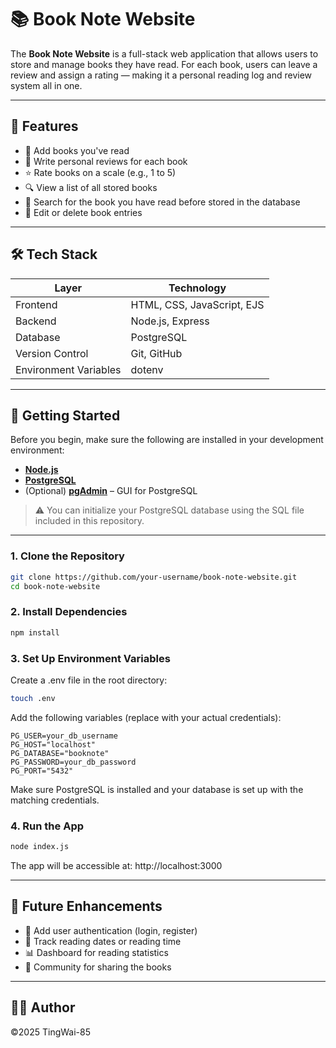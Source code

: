 # 📚 Book Note Website

The **Book Note Website** is a full-stack web application that allows users to store and manage books they have read. For each book, users can leave a review and assign a rating — making it a personal reading log and review system all in one.

---

## 🌟 Features

- 📖 Add books you've read
- 📝 Write personal reviews for each book
- ⭐ Rate books on a scale (e.g., 1 to 5)
- 🔍 View a list of all stored books
- 🧐 Search for the book you have read before stored in the database
- 🧹 Edit or delete book entries

---

## 🛠️ Tech Stack

| Layer      | Technology                     |
|------------|--------------------------------|
| Frontend   | HTML, CSS, JavaScript, EJS     |
| Backend    | Node.js, Express               |
| Database   | PostgreSQL                     |
| Version Control | Git, GitHub               |
| Environment Variables | dotenv              |

---

## 🚀 Getting Started

Before you begin, make sure the following are installed in your development environment:

- **[Node.js](https://nodejs.org/en/download)**
- **[PostgreSQL](https://www.postgresql.org/download/)**
- (Optional) **[pgAdmin](https://www.pgadmin.org/download/)** – GUI for PostgreSQL

> ⚠️ You can initialize your PostgreSQL database using the SQL file included in this repository.

---

### 1. Clone the Repository

```bash
git clone https://github.com/your-username/book-note-website.git
cd book-note-website
```

### 2. Install Dependencies
```bash
npm install
```

### 3. Set Up Environment Variables
Create a .env file in the root directory:
```bash
touch .env
```
Add the following variables (replace with your actual credentials):
```env
PG_USER=your_db_username
PG_HOST="localhost"
PG_DATABASE="booknote"
PG_PASSWORD=your_db_password
PG_PORT="5432"
```
Make sure PostgreSQL is installed and your database is set up with the matching credentials.

### 4. Run the App
```bash
node index.js
```
The app will be accessible at: http://localhost:3000

---

## 🔧 Future Enhancements

 - 🔐 Add user authentication (login, register)
 - 📅 Track reading dates or reading time
 - 📊 Dashboard for reading statistics
 - 👥 Community for sharing the books

---

## 👨‍💻 Author
©2025 TingWai-85
